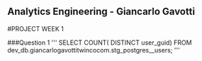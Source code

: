 ## Analytics Engineering - Giancarlo Gavotti

#PROJECT WEEK 1

###Question 1
'''
SELECT COUNT( DISTINCT user_guid) FROM dev_db.giancarlogavottitwincocom.stg_postgres__users;
'''